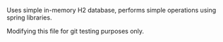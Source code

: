Uses simple in-memory H2 database, performs simple operations using
spring libraries.

Modifying this file for git testing purposes only.